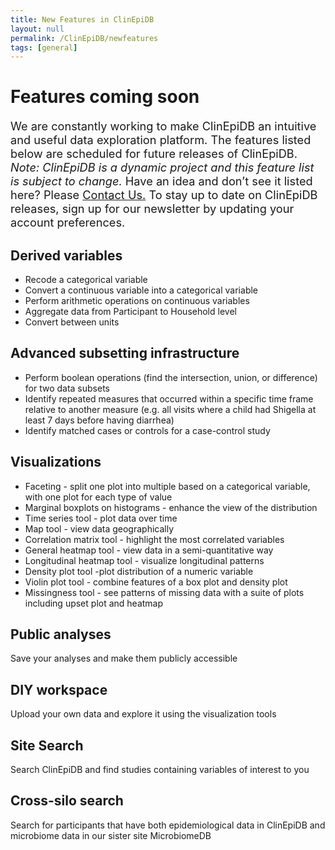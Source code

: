```yaml
---
title: New Features in ClinEpiDB
layout: null
permalink: /ClinEpiDB/newfeatures
tags: [general]
---
```

<div id="ce-static-content">

  <h1>Features coming soon</h1>
   <p style="font-size:130%">
    We are constantly working to make ClinEpiDB an intuitive and useful data exploration platform. The features listed below are scheduled for future releases of ClinEpiDB. <i>Note: ClinEpiDB is a dynamic project and this feature list is subject to change.</i>
    Have an idea and don’t see it listed here? Please <a href="https://clinepidb.org/ce/app/contact-us">Contact Us.</a>
    To stay up to date on ClinEpiDB releases, sign up for our newsletter by updating your account preferences.
  </p>
  
  <!-- Feature List-->
  <h2 id="DerivedVariables">Derived variables</h2>
    <div>
      <ul>
      <li>Recode a categorical variable</li>
      <li>Convert a continuous variable into a categorical variable</li>
      <li>Perform arithmetic operations on continuous variables</li>
      <li>Aggregate data from Participant to Household level</li>
      <li>Convert between units</li>
      </ul>
    </div>

  <h2 id="AdvancedSubsetting">Advanced subsetting infrastructure</h2>
    <div>
      <ul>
      <li>Perform boolean operations (find the intersection, union, or difference) for two data subsets</li>
      <li>Identify repeated measures that occurred within a specific time frame relative to another measure (e.g. all visits where a child had Shigella at least 7 days before having diarrhea)</li>
      <li>Identify matched cases or controls for a case-control study </li>
      </ul>
    </div>

  <h2 id="Visualizations">Visualizations</h2>
    <div>
      <ul>
      <li>Faceting - split one plot into multiple based on a categorical variable, with one plot for each type of value</li>
      <li>Marginal boxplots on histograms - enhance the view of the distribution</li>
      <li>Time series tool - plot data over time</li>
      <li>Map tool - view data geographically</li>
      <li>Correlation matrix tool - highlight the most correlated variables</li>
      <li>General heatmap tool - view data in a semi-quantitative way</li>
      <li>Longitudinal heatmap tool - visualize longitudinal patterns</li>
      <li>Density plot tool -plot distribution of a numeric variable</li>
      <li>Violin plot tool - combine features of a box plot and density plot</li>
      <li>Missingness tool - see patterns of missing data with a suite of plots including upset plot and heatmap</li>
      </ul>
    </div>

  <h2 id="PublicAnalyses">Public analyses</h2>
    <div>
      <p>
      Save your analyses and make them publicly accessible
      </p>
    </div>
  
  <h2 id="DIY">DIY workspace</h2>
    <div>
      <p>
      Upload your own data and explore it using the visualization tools
      </p>
    </div>

  <h2 id="SiteSearch">Site Search</h2>
    <div><!-- SiteSearch-->
    <p>
    Search ClinEpiDB and find studies containing variables of interest to you
    </p>
  </div><!-- END SiteSearch-->

  <h2 id="Cross-siloSearch">Cross-silo search</h2>
  <div><!-- Cross Silo Search-->
    <p>
    Search for participants that have both epidemiological data in ClinEpiDB and microbiome data in our sister site MicrobiomeDB
    </p>
  </div><!-- END Cross Silo Search-->

  <!-- END Feature List-->

</div>
